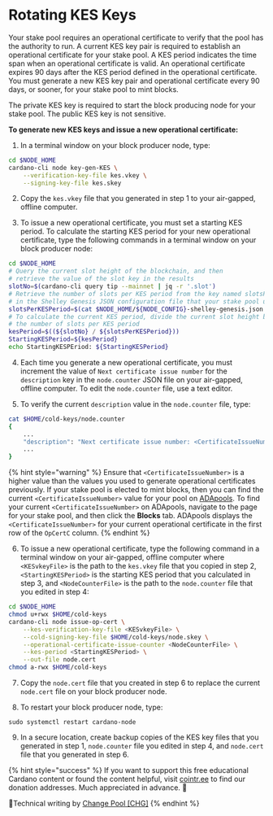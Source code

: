 # Rotating KES Keys

Your stake pool requires an operational certificate to verify that the pool has the authority to run. A current KES key pair is required to establish an operational certificate for your stake pool. A KES period indicates the time span when an operational certificate is valid. An operational certificate expires 90 days after the KES period defined in the operational certificate. You must generate a new KES key pair and operational certificate every 90 days, or sooner, for your stake pool to mint blocks.

The private KES key is required to start the block producing node for your stake pool. The public KES key is not sensitive.

<!-- References: https://developers.cardano.org/docs/operate-a-stake-pool/cardano-key-pairs
https://testnets.cardano.org/en/testnets/cardano/get-started/creating-a-stake-pool/ -->

**To generate new KES keys and issue a new operational certificate:**

1. In a terminal window on your block producer node, type:
```bash
cd $NODE_HOME
cardano-cli node key-gen-KES \
    --verification-key-file kes.vkey \
    --signing-key-file kes.skey
```

2. Copy the `kes.vkey` file that you generated in step 1 to your air-gapped, offline computer.

3. To issue a new operational certificate, you must set a starting KES period. To calculate the starting KES period for your new operational certificate, type the following commands in a terminal window on your block producer node:
```bash
cd $NODE_HOME
# Query the current slot height of the blockchain, and then
# retrieve the value of the slot key in the results
slotNo=$(cardano-cli query tip --mainnet | jq -r '.slot')
# Retrieve the number of slots per KES period from the key named slotsPerKESPeriod 
# in the Shelley Genesis JSON configuration file that your stake pool uses
slotsPerKESPeriod=$(cat $NODE_HOME/${NODE_CONFIG}-shelley-genesis.json | jq -r '.slotsPerKESPeriod')
# To calculate the current KES period, divide the current slot height by
# the number of slots per KES period
kesPeriod=$((${slotNo} / ${slotsPerKESPeriod}))
StartingKESPeriod=${kesPeriod}
echo StartingKESPEriod: ${StartingKESPeriod}
```

4. Each time you generate a new operational certificate, you must increment the value of `Next certificate issue number` for the `description` key in the `node.counter` JSON file on your air-gapped, offline computer. To edit the `node.counter` file, use a text editor.

5. To verify the current `description` value in the `node.counter` file, type:
```bash
cat $HOME/cold-keys/node.counter
{
    ...
    "description": "Next certificate issue number: <CertificateIssueNumber>",
    ...
}
```  
{% hint style="warning" %}
Ensure that `<CertificateIssueNumber>` is a higher value than the values you used to generate operational certificates previously. If your stake pool is elected to mint blocks, then you can find the current `<CertificateIssueNumber>` value for your pool on [ADApools](https://adapools.org). To find your current `<CertificateIssueNumber>` on ADApools, navigate to the page for your stake pool, and then click the **Blocks** tab. ADApools displays the `<CertificateIssueNumber>` for your current operational certificate in the first row of the `OpCertC` column.
{% endhint %}

6. To issue a new operational certificate, type the following command in a terminal window on your air-gapped, offline computer where `<KESvkeyFile>` is the path to the `kes.vkey` file that you copied in step 2, `<StartingKESPeriod>` is the starting KES period that you calculated in step 3, and `<NodeCounterFile>` is the path to the `node.counter` file that you edited in step 4:
```bash
cd $NODE_HOME
chmod u+rwx $HOME/cold-keys
cardano-cli node issue-op-cert \
    --kes-verification-key-file <KESvkeyFile> \
    --cold-signing-key-file $HOME/cold-keys/node.skey \
    --operational-certificate-issue-counter <NodeCounterFile> \
    --kes-period <StartingKESPeriod> \
    --out-file node.cert
chmod a-rwx $HOME/cold-keys
```

7. Copy the `node.cert` file that you created in step 6 to replace the current `node.cert` file on your block producer node.

8. To restart your block producer node, type:
```
sudo systemctl restart cardano-node
```

9. In a secure location, create backup copies of the KES key files that you generated in step 1, `node.counter` file you edited in step 4, and `node.cert` file that you generated in step 6.

{% hint style="success" %}
If you want to support this free educational Cardano content or found the content helpful, visit [cointr.ee](https://cointr.ee/coincashew) to find our donation addresses. Much appreciated in advance. :pray:

:ledger:Technical writing by [Change Pool \[CHG\]](https://change.paradoxicalsphere.com)
{% endhint %}
